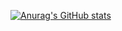[![Anurag's GitHub stats](https://github-readme-stats.vercel.app/apipedrocganem=anuraghazra)](https://github.com/anuraghazra/github-readme-stats)

<!--
**pedrocganem/pedrocganem** is a ✨ _special_ ✨ repository because its `README.md` (this file) appears on your GitHub profile.

Here are some ideas to get you started:

- 🔭 I’m currently working on ...
- 🌱 I’m currently learning ...
- 👯 I’m looking to collaborate on ...
- 🤔 I’m looking for help with ...
- 💬 Ask me about ...
- 📫 How to reach me: ...
- 😄 Pronouns: ...
- ⚡ Fun fact: ...
-->
